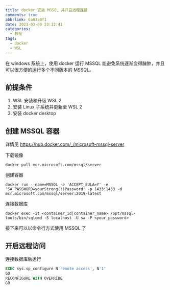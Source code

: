 ```yaml
---
title: docker 安装 MSSQL 并开启远程连接
comments: true
abbrlink: 6a03a8f1
date: 2021-03-09 23:12:41
categories:
  - 教程
tags:
  - docker
  - WSL
---
```


在 windows 系统上，使用 docker 运行 MSSQL 能避免系统逐渐变得臃肿，并且可以很方便的运行多个不同版本的 MSSQL。

<!--more-->

## 前提条件

1. WSL 安装和升级 WSL 2
2. 安装 Linux 子系统并更新至 WSL 2
3. 安装 docker desktop

## 创建 MSSQL 容器

详情见 <https://hub.docker.com/_/microsoft-mssql-server>

下载镜像

```
docker pull mcr.microsoft.com/mssql/server
```

创建容器

```
docker run --name=MSSQL -e 'ACCEPT_EULA=Y' -e 'SA_PASSWORD=yourStrong(!)Password' -p 1433:1433 -d mcr.microsoft.com/mssql/server:2019-latest
```

连接数据库

```
docker exec -it <container_id|container_name> /opt/mssql-tools/bin/sqlcmd -S localhost -U sa -P <your_password>
```

接下来可以以命令行方式使用 MSSQL 了

## 开启远程访问

连接数据库后运行

```SQL
EXEC sys.sp_configure N'remote access', N'1'
GO
RECONFIGURE WITH OVERRIDE
GO
```
